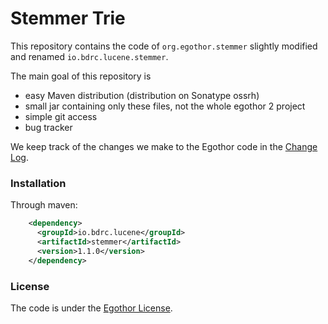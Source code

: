 # Stemmer Trie

This repository contains the code of `org.egothor.stemmer` slightly modified and renamed `io.bdrc.lucene.stemmer`. 

The main goal of this repository is
- easy Maven distribution (distribution on Sonatype ossrh)
- small jar containing only these files, not the whole egothor 2 project
- simple git access
- bug tracker

We keep track of the changes we make to the Egothor code in the [Change Log](CHANGELOG.md).

### Installation

Through maven:

```xml
    <dependency>
      <groupId>io.bdrc.lucene</groupId>
      <artifactId>stemmer</artifactId>
      <version>1.1.0</version>
    </dependency>
```

### License

The code is under the [Egothor License](LICENSE).
